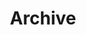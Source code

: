 ---
layout: portfolio
title: Archive
permalink: /archive/
collection: archive
types:
  - name: "해커톤"
    color: "#FC457D"
  - name: "개인 프로젝트"
    color: "#7B5EF5"
  - name: "팀 프로젝트"
    color: "#009A3B"
---